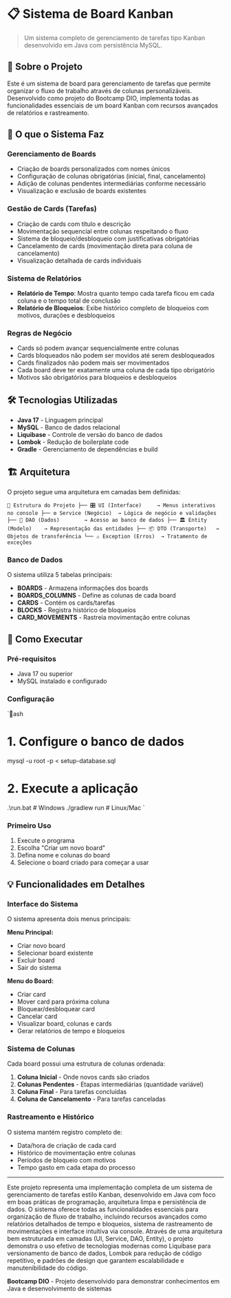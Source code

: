 ﻿# 📋 Sistema de Board Kanban

> Um sistema completo de gerenciamento de tarefas tipo Kanban desenvolvido em Java com persistência MySQL.

## 📖 Sobre o Projeto

Este é um sistema de board para gerenciamento de tarefas que permite organizar o fluxo de trabalho através de colunas personalizáveis. Desenvolvido como projeto do Bootcamp DIO, implementa todas as funcionalidades essenciais de um board Kanban com recursos avançados de relatórios e rastreamento.

## 🔧 O que o Sistema Faz

### Gerenciamento de Boards
- Criação de boards personalizados com nomes únicos
- Configuração de colunas obrigatórias (inicial, final, cancelamento)
- Adição de colunas pendentes intermediárias conforme necessário
- Visualização e exclusão de boards existentes

### Gestão de Cards (Tarefas)
- Criação de cards com título e descrição
- Movimentação sequencial entre colunas respeitando o fluxo
- Sistema de bloqueio/desbloqueio com justificativas obrigatórias
- Cancelamento de cards (movimentação direta para coluna de cancelamento)
- Visualização detalhada de cards individuais

### Sistema de Relatórios
- **Relatório de Tempo**: Mostra quanto tempo cada tarefa ficou em cada coluna e o tempo total de conclusão
- **Relatório de Bloqueios**: Exibe histórico completo de bloqueios com motivos, durações e desbloqueios

### Regras de Negócio
- Cards só podem avançar sequencialmente entre colunas
- Cards bloqueados não podem ser movidos até serem desbloqueados
- Cards finalizados não podem mais ser movimentados
- Cada board deve ter exatamente uma coluna de cada tipo obrigatório
- Motivos são obrigatórios para bloqueios e desbloqueios

## 🛠️ Tecnologias Utilizadas

- **Java 17** - Linguagem principal
- **MySQL** - Banco de dados relacional
- **Liquibase** - Controle de versão do banco de dados
- **Lombok** - Redução de boilerplate code
- **Gradle** - Gerenciamento de dependências e build

## 🏗️ Arquitetura

O projeto segue uma arquitetura em camadas bem definidas:

`
📁 Estrutura do Projeto
├── 🎛️ UI (Interface)     → Menus interativos no console
├── ⚙️ Service (Negócio)  → Lógica de negócio e validações
├── 💾 DAO (Dados)        → Acesso ao banco de dados
├── 🏛️ Entity (Modelo)    → Representação das entidades
├── 📦 DTO (Transporte)   → Objetos de transferência
└── ⚠️ Exception (Erros)  → Tratamento de exceções
`

### Banco de Dados

O sistema utiliza 5 tabelas principais:

- **BOARDS** - Armazena informações dos boards
- **BOARDS_COLUMNS** - Define as colunas de cada board
- **CARDS** - Contém os cards/tarefas
- **BLOCKS** - Registra histórico de bloqueios
- **CARD_MOVEMENTS** - Rastreia movimentação entre colunas

## 🚀 Como Executar

### Pré-requisitos
- Java 17 ou superior
- MySQL instalado e configurado

### Configuração
`ash
# 1. Configure o banco de dados
mysql -u root -p < setup-database.sql

# 2. Execute a aplicação
.\run.bat          # Windows
./gradlew run      # Linux/Mac
`

### Primeiro Uso
1. Execute o programa
2. Escolha "Criar um novo board"
3. Defina nome e colunas do board
4. Selecione o board criado para começar a usar

## 💡 Funcionalidades em Detalhes

### Interface do Sistema
O sistema apresenta dois menus principais:

**Menu Principal:**
- Criar novo board
- Selecionar board existente  
- Excluir board
- Sair do sistema

**Menu do Board:**
- Criar card
- Mover card para próxima coluna
- Bloquear/desbloquear card
- Cancelar card
- Visualizar board, colunas e cards
- Gerar relatórios de tempo e bloqueios

### Sistema de Colunas
Cada board possui uma estrutura de colunas ordenada:
1. **Coluna Inicial** - Onde novos cards são criados
2. **Colunas Pendentes** - Etapas intermediárias (quantidade variável)
3. **Coluna Final** - Para tarefas concluídas
4. **Coluna de Cancelamento** - Para tarefas canceladas

### Rastreamento e Histórico
O sistema mantém registro completo de:
- Data/hora de criação de cada card
- Histórico de movimentação entre colunas
- Períodos de bloqueio com motivos
- Tempo gasto em cada etapa do processo

---

Este projeto representa uma implementação completa de um sistema de gerenciamento de tarefas estilo Kanban, desenvolvido em Java com foco em boas práticas de programação, arquitetura limpa e persistência de dados. O sistema oferece todas as funcionalidades essenciais para organização de fluxo de trabalho, incluindo recursos avançados como relatórios detalhados de tempo e bloqueios, sistema de rastreamento de movimentações e interface intuitiva via console. Através de uma arquitetura bem estruturada em camadas (UI, Service, DAO, Entity), o projeto demonstra o uso efetivo de tecnologias modernas como Liquibase para versionamento de banco de dados, Lombok para redução de código repetitivo, e padrões de design que garantem escalabilidade e manutenibilidade do código.

**Bootcamp DIO** - Projeto desenvolvido para demonstrar conhecimentos em Java e desenvolvimento de sistemas
